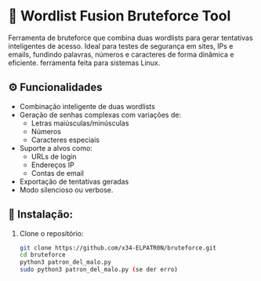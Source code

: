 # 🔐 Wordlist Fusion Bruteforce Tool

Ferramenta de bruteforce que combina duas wordlists para gerar tentativas inteligentes de acesso. Ideal para testes de segurança em sites, IPs e emails, fundindo palavras, números e caracteres de forma dinâmica e eficiente.
ferramenta feita para sistemas Linux.

## ⚙️ Funcionalidades

- Combinação inteligente de duas wordlists
- Geração de senhas complexas com variações de:
  - Letras maiúsculas/minúsculas
  - Números
  - Caracteres especiais
- Suporte a alvos como:
  - URLs de login
  - Endereços IP
  - Contas de email
- Exportação de tentativas geradas
- Modo silencioso ou verbose.

## 🚀 Instalação: 

1. Clone o repositório:
   ```bash
   git clone https://github.com/x34-ELPATR0N/bruteforce.git
   cd bruteforce
   python3 patron_del_malo.py
   sudo python3 patron_del_malo.py (se der erro) 
